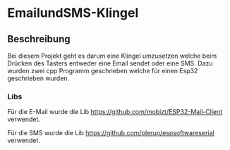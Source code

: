 # EmailundSMS-Klingel

<!-- GETTING STARTED -->
## Beschreibung
Bei diesem Projekt geht es darum eine Klingel umzusetzen welche beim Drücken des Tasters entweder eine Email sendet oder eine SMS.
Dazu wurden zwei cpp Programm geschrieben welche für einen Esp32 geschrieben wurden. 
### Libs
 Für die E-Mail wurde die Lib https://github.com/mobizt/ESP32-Mail-Client verwendet. 
 
 Für die SMS wurde die Lib https://github.com/plerup/espsoftwareserial verwendet. 

